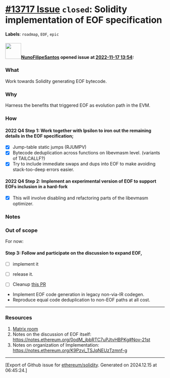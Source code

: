 # [\#13717 Issue](https://github.com/ethereum/solidity/issues/13717) `closed`: Solidity implementation of EOF specification
**Labels**: `roadmap`, `EOF`, `epic`


#### <img src="https://avatars.githubusercontent.com/u/2582498?u=a1331723a724eb612a66f75abee3048448e2fe01&v=4" width="50">[NunoFilipeSantos](https://github.com/NunoFilipeSantos) opened issue at [2022-11-17 13:54](https://github.com/ethereum/solidity/issues/13717):

### What

Work towards Solidity generating EOF bytecode.

### Why

Harness the benefits that triggered EOF as evolution path in the EVM.


### How

#### 2022 Q4 Step 1: Work together with Ipsilon to iron out the remaining details in the EOF specification;
  - [x] Jump-table static jumps (RJUMPV)
  - [x] Bytecode deduplication across functions on libevmasm level. (variants of TAILCALLF?)
  - [x] Try to include immediate swaps and dups into EOF to make avoiding stack-too-deep errors easier.

#### 2022 Q4 Step 2: Implement an experimental version of EOF to support EOFs inclusion in a hard-fork
   - [x]  This will involve disabling and refactoring parts of the libevmasm optimizer.


### Notes


### Out of scope
For now:
#### Step 3: Follow and participate on the discussion to expand EOF,
  - [ ] implement it
  - [ ] release it.
  - [ ] Cleanup [this PR](https://github.com/ethereum/solidity/pull/13825)


- Implement EOF code generation in legacy non-via-IR codegen.
- Reproduce equal code deduplication to non-EOF paths at all cost.

---
### Resources

1. [Matrix room](https://matrix.to/#/!xKcViOTsACMyxYoGLy:matrix.org?via=matrix.org&via=ekpyron.org)
2. Notes on the discussion of EOF itself: https://notes.ethereum.org/0odM_jbbRTC7uPJtvHBPKg#Nov-21st
3. Notes on organization of Implementation: https://notes.ethereum.org/K9Pzvi_TSJqNEUzTzmnf-g




-------------------------------------------------------------------------------



[Export of Github issue for [ethereum/solidity](https://github.com/ethereum/solidity). Generated on 2024.12.15 at 06:45:24.]
